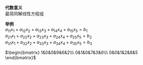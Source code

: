 **代数意义**  
最简同解线性方程组  
  
**举例**  
 $a_{11}x_1+a_{12}x_2+a_{13}x_3+a_{14}x_4  
+a_{15}x_5=b_1$  
 $a_{21}x_1+a_{22}x_2+a_{23}x_3+a_{24}x_4  
+a_{25}x_5=b_2$  
 $a_{31}x_1+a_{32}x_2+a_{33}x_3+a_{34}x_4  
+a_{35}x_5=b_3$  
  
 $\begin{bmatrix}  
1&0&0&9&6&2\\\  
0&1&0&7&3&6\\\  
0&0&1&2&8&5  
\end{bmatrix}$  
